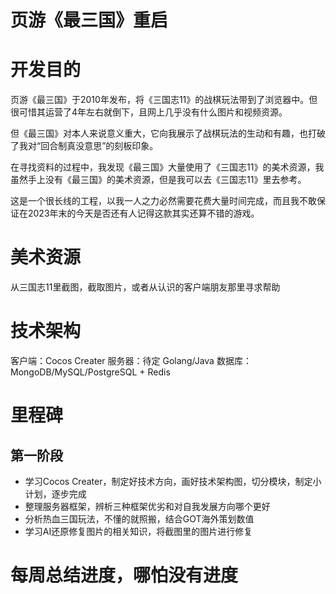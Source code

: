 # 页游《最三国》重启
# 开发目的
页游《最三国》于2010年发布，将《三国志11》的战棋玩法带到了浏览器中。但很可惜其运营了4年左右就倒下，且网上几乎没有什么图片和视频资源。

但《最三国》对本人来说意义重大，它向我展示了战棋玩法的生动和有趣，也打破了我对“回合制真没意思”的刻板印象。

在寻找资料的过程中，我发现《最三国》大量使用了《三国志11》的美术资源，我虽然手上没有《最三国》的美术资源，但是我可以去《三国志11》里去参考。

这是一个很长线的工程，以我一人之力必然需要花费大量时间完成，而且我不敢保证在2023年末的今天是否还有人记得这款其实还算不错的游戏。

# 美术资源
从三国志11里截图，截取图片，或者从认识的客户端朋友那里寻求帮助

# 技术架构
客户端：Cocos Creater
服务器：待定 Golang/Java
数据库：MongoDB/MySQL/PostgreSQL + Redis

# 里程碑
## 第一阶段
- 学习Cocos Creater，制定好技术方向，画好技术架构图，切分模块，制定小计划，逐步完成
- 整理服务器框架，辨析三种框架优劣和对自我发展方向哪个更好
- 分析热血三国玩法，不懂的就照搬，结合GOT海外策划数值
- 学习AI还原修复图片的相关知识，将截图里的图片进行修复

# 每周总结进度，哪怕没有进度
